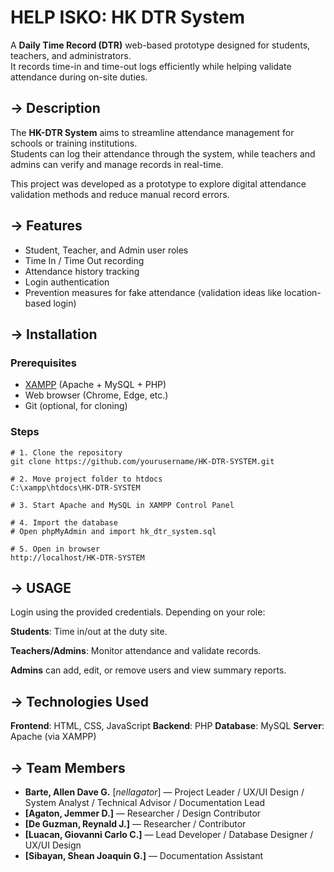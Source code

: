 # HELP ISKO: HK DTR System 

A **Daily Time Record (DTR)** web-based prototype designed for students, teachers, and administrators.  
It records time-in and time-out logs efficiently while helping validate attendance during on-site duties.

## -> Description
The **HK-DTR System** aims to streamline attendance management for schools or training institutions.  
Students can log their attendance through the system, while teachers and admins can verify and manage records in real-time.  

This project was developed as a prototype to explore digital attendance validation methods and reduce manual record errors.

## -> Features
-  Student, Teacher, and Admin user roles  
-  Time In / Time Out recording  
-  Attendance history tracking   
-  Login authentication
-  Prevention measures for fake attendance (validation ideas like location-based login)


## -> Installation

### Prerequisites
- [XAMPP](https://www.apachefriends.org/) (Apache + MySQL + PHP)
- Web browser (Chrome, Edge, etc.)
- Git (optional, for cloning)

### Steps
```
# 1. Clone the repository
git clone https://github.com/yourusername/HK-DTR-SYSTEM.git

# 2. Move project folder to htdocs
C:\xampp\htdocs\HK-DTR-SYSTEM

# 3. Start Apache and MySQL in XAMPP Control Panel

# 4. Import the database
# Open phpMyAdmin and import hk_dtr_system.sql

# 5. Open in browser
http://localhost/HK-DTR-SYSTEM
```

## -> USAGE

Login using the provided credentials.
Depending on your role:

**Students**: Time in/out at the duty site.

**Teachers/Admins**: Monitor attendance and validate records.

**Admins** can add, edit, or remove users and view summary reports.

## -> Technologies Used

**Frontend**: HTML, CSS, JavaScript
**Backend**: PHP
**Database**: MySQL
**Server**: Apache (via XAMPP)


## -> Team Members

- **Barte, Allen Dave G.** [*nellagator*] — Project Leader / UX/UI Design / System Analyst / Technical Advisor / Documentation Lead
- **[Agaton, Jemmer D.]** — Researcher / Design Contributor 
- **[De Guzman‚ Reynald J.]** — Researcher / Contributor
- **[Luacan, Giovanni Carlo C.]** —  Lead Developer / Database Designer / UX/UI Design
- **[Sibayan, Shean Joaquin G.]** —  Documentation Assistant
